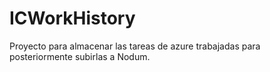 # ICWorkHistory
Proyecto para almacenar las tareas de azure trabajadas para posteriormente subirlas a Nodum.
